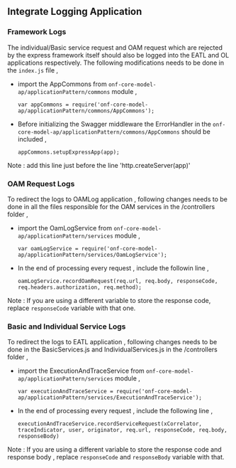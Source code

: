## Integrate Logging Application

### Framework Logs
The individual/Basic service request and OAM request which are rejected by the express framework itself should also be logged into the EATL and OL applications respectively.
The following modifications needs to be done in the `index.js` file , 

* import the AppCommons from `onf-core-model-ap/applicationPattern/commons` module , 
  ```
  var appCommons = require('onf-core-model-ap/applicationPattern/commons/AppCommons');
  ```
* Before initializing the Swagger middleware the ErrorHandler in the `onf-core-model-ap/applicationPattern/commons/AppCommons` should be included , 
  ```
  appCommons.setupExpressApp(app);
  ```
Note : add this line just before the line 'http.createServer(app)'

### OAM Request Logs

To redirect the logs to OAMLog application , following changes needs to be done in all the files responsible for the OAM services in the /controllers folder , 

* import the OamLogService from `onf-core-model-ap/applicationPattern/services` module , 
  ```
  var oamLogService = require('onf-core-model-ap/applicationPattern/services/OamLogService');
  ```
* In the end of processing every request , include the followin line ,
  ```
  oamLogService.recordOamRequest(req.url, req.body, responseCode, req.headers.authorization, req.method);
  ```
Note :  If you are using a different variable to store the response code, replace `responseCode` variable with that one.

### Basic and Individual Service Logs

To redirect the logs to EATL application , following changes needs to be done in the BasicServices.js and IndividualServices.js  in the /controllers folder , 

* import the ExecutionAndTraceService from `onf-core-model-ap/applicationPattern/services` module , 
  ```
  var executionAndTraceService = require('onf-core-model-ap/applicationPattern/services/ExecutionAndTraceService');
  ```
* In the end of processing every request , include the following line ,
  ```
  executionAndTraceService.recordServiceRequest(xCorrelator, traceIndicator, user, originator, req.url, responseCode, req.body, responseBody)
  ```
Note :  If you are using a different variable to store the response code and response body , replace `responseCode` and `responseBody` variable with that.
